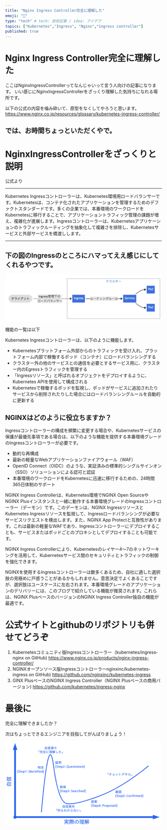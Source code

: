 ```yaml
---
title: "Nginx Ingress Controller完全に理解した"
emoji: "📖"
type: "tech" # tech: 技術記事 / idea: アイデア
topics: ["Kubernetes","Ingress", "Nginx","ingress controller"]
published: true
---
```


# Nginx Ingress Controller完全に理解した

ここはNginxIngressControllerってなんじゃいって言う人向けの記事になります。
いい感じにNginxIngressControllerをざっくり理解した気持ちになれる場所です。

以下の公式の内容を噛み砕いて、原型をなくしてやろうと思います。
https://www.nginx.co.jp/resources/glossary/kubernetes-ingress-controller/

## では、お時間ちょっといただくやで。

# NginxIngressControllerをざっくりと説明

公式より
*** 
Kubernetes Ingressコントローラーは、Kubernetes環境用ロードバランサーです。Kubernetesは、コンテナ化されたアプリケーションを管理するためのデファクトスタンダードです。多くの企業では、本番環境のワークロードをKubernetesに移行することで、アプリケーショントラフィック管理の課題が増え、複雑化が進展します。Ingressコントローラーは、Kubernetesアプリケーションのトラフィックルーティングを抽象化して複雑さを排除し、Kubernetesサービスと外部サービスを橋渡しします。
***

## 下の図のIngressのところにハマってええ感じにしてくれるやつです。

![ingress_overview](/images/kubernetes_ingress/ingress_overview.png)

機能の一覧は以下

Kubernetes Ingressコントローラーは、以下のように機能します。

- Kubernetesプラットフォーム外部からのトラフィックを受け入れ、プラットフォーム内部で稼働するポッド（コンテナ）にロードバランシングする
- クラスター外の他のサービスとの通信を必要とするサービス用に、クラスター内のEgressトラフィックを管理する
- 「Ingressリソース」と呼ばれるオブジェクトをデプロイするように、Kubernetes APIを使用して構成される
- Kubernetesで稼働するポッドを監視し、ポッドがサービスに追加されたりサービスから削除されたりした場合にはロードバランシングルールを自動的に更新する

## NGINXはどのように役立ちますか？

Ingressコントローラーの構成を頻繁に変更する場合や、Kubernetesサービスの保護が最優先事項である場合は、以下のような機能を提供する本番環境グレードのIngressコントローラーが必要です。

- 動的な再構成
- 最新の軽量なWebアプリケーションファイアウォール（WAF）
- OpenID Connect（OIDC）のような、実証済みの標準的シングルサインオン（SSO）ソリューションによる認可と認証
- 本番環境のワークロードをKubernetesに迅速に移行するための、24時間365日体制のサポート

NGINX Ingress Controllerは、Kubernetes環境でNGINX Open SourceやNGINX Plusインスタンスと一緒に動作する本番環境グレードのIngressコントローラー（デーモン）です。このデーモンは、NGINX IngressリソースとKubernetes Ingressリソースを監視して、Ingressロードバランシングが必要なサービスリクエストを検出します。また、NGINX App Protectと互換性があります。これは最新の軽量なWAFであり、Ingressコントローラーにデプロイすることも、サービスまたはポッドごとのプロキシとしてデプロイすることも可能です。

NGINX Ingress Controllerにより、Kubernetesのレイヤー4～7のネットワーキングを活用して、Kubernetesサービス間のセキュリティとトラフィックの制御を強化できます。

NGINXを使用するIngressコントローラーは数多くあるため、自社に適した選択肢の見極めに戸惑うことがあるかもしれません。意思決定でよくあることですが、選択肢はユースケースに左右されます。本番環境グレードのアプリケーションのデリバリーには、このブログで紹介している機能が推奨されます。これらは、NGINX PlusベースのバージョンのNGINX Ingress Controller独自の機能が最適です。


# 公式サイトとgithubのリポジトリも併せてどうぞ
1. Kubernetesコミュニティ版Ingressコントローラー（kubernetes/ingress-nginx on GitHub)
https://www.nginx.co.jp/products/nginx-ingress-controller/
2. NGINXオープンソース版Ingressコントローラーnginxinc/kubernetes-ingress on GitHub)
https://github.com/nginxinc/kubernetes-ingress
3. GINX PlusベースのNGINX Ingress Controller（NGINX Plusベースの商用バージョン)
https://github.com/kubernetes/ingress-nginx

# 最後に
完全に理解できましたか？

次はちょっとできるエンジニアを目指してがんばりましょう！


![ingress_overview](/images/kubernetes_ingress/kanzen_understand.png)